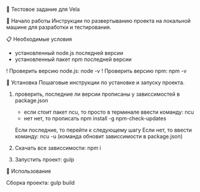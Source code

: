📌 Тестовое задание для Vela

🚀 Начало работы
Инструкции по развертыванию проекта на локальной машине для разработки и тестирования.

📋 Необходимые условия

- установленный node.js последней версии
- установленный пакет npm последней версии

! Проверить версию node.js: node -v
! Проверить версию npm: npm -v

🔧 Установка
Пошаговые инструкции по установке и запуску проекта.

1. проверить, последние ли версии прописаны у зависсимостей в package.json

   - если стоит пакет ncu, то просто в терминале ввести команду: ncu
   - нет нет, то прописать npm install -g npm-check-updates

   Если последние, то перейти к следующему шагу
   Если нет, то ввести команду: ncu -u (команда обновит зависсимости в package.json)

2. Скачать все зависсимости: npm i
3. Запустить проект: gulp

📄 Использование

Сборка проекта: gulp build
